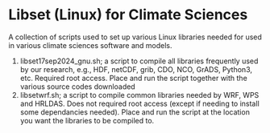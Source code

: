 # Libset (Linux) for Climate Sciences
A collection of scripts used to set up various Linux libraries needed for used in various climate sciences software and models.

1. libset17sep2024_gnu.sh; a script to compile all libraries frequently used by our research, e.g., HDF, netCDF, grib, CDO, NCO, GrADS, Python3, etc. Required root access. Place and run the script together with the various source codes downloaded
2. libsetwrf.sh; a script to compile common libraries needed by WRF, WPS and HRLDAS. Does not required root access (except if needing to install some dependancies needed). Place and run the script at the location you want the libraries to be compiled to.
